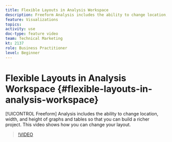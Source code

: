 ```yaml
---
title: Flexible Layouts in Analysis Workspace
description: Freeform Analysis includes the ability to change location, width, and height of graphs and tables so that you can build a richer project. This video shows how you can change your layout.
feature: Visualizations
topics: 
activity: use
doc-type: feature video
team: Technical Marketing
kt: 2137
role: Business Practitioner
level: Beginner
---
```


# Flexible Layouts in Analysis Workspace {#flexible-layouts-in-analysis-workspace}

[!UICONTROL Freeform] Analysis includes the ability to change location, width, and height of graphs and tables so that you can build a richer project. This video shows how you can change your layout.

>[!VIDEO](https://video.tv.adobe.com/v/24706/?quality=12)
